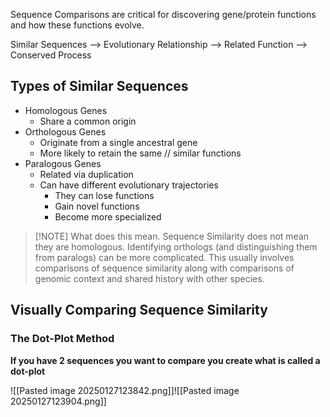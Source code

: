 
Sequence Comparisons are critical for discovering gene/protein functions and how these functions evolve. 

Similar Sequences --> Evolutionary Relationship --> Related Function --> Conserved Process

## Types of Similar Sequences
- Homologous Genes
	- Share a common origin
- Orthologous Genes
	- Originate from a single ancestral gene
	- More likely to retain the same // similar functions
- Paralogous Genes
	- Related via duplication
	- Can have different evolutionary trajectories
		- They can lose functions
		- Gain novel functions
		- Become more specialized

> [!NOTE] What does this mean.
> Sequence Similarity does not mean they are homologous. Identifying orthologs (and distinguishing them from paralogs) can be more complicated. This usually involves comparisons of sequence similarity along with comparisons of genomic context and shared history with other species.


## Visually Comparing Sequence Similarity

### The Dot-Plot Method
**If you have 2 sequences you want to compare you create what is called a dot-plot**

![[Pasted image 20250127123842.png]]![[Pasted image 20250127123904.png]]